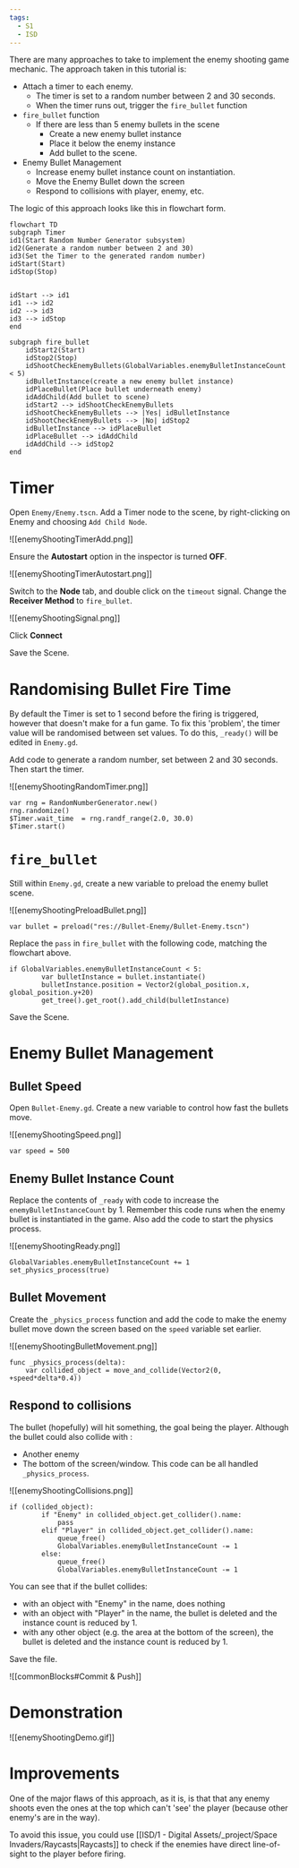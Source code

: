 ```yaml
---
tags:
  - S1
  - ISD
---
```


There are many approaches to take to implement the enemy shooting game mechanic. The approach taken in this tutorial is:
- Attach a timer to each enemy.
	- The timer is set to a random number between 2 and 30 seconds.
	- When the timer runs out, trigger the `fire_bullet` function
- `fire_bullet` function
	- If there are less than 5 enemy bullets in the scene
		- Create a new enemy bullet instance
		- Place it below the enemy instance
		- Add bullet to the scene.
- Enemy Bullet Management
	- Increase enemy bullet instance count on instantiation.
	- Move the Enemy Bullet down the screen
	- Respond to collisions with player, enemy, etc.

The logic of this approach looks like this in flowchart form.

```mermaid
flowchart TD
subgraph Timer
id1(Start Random Number Generator subsystem)
id2(Generate a random number between 2 and 30)
id3(Set the Timer to the generated random number)
idStart(Start)
idStop(Stop)


idStart --> id1
id1 --> id2
id2 --> id3
id3 --> idStop
end

subgraph fire_bullet
	idStart2(Start)
	idStop2(Stop)
	idShootCheckEnemyBullets(GlobalVariables.enemyBulletInstanceCount < 5)
	idBulletInstance(create a new enemy bullet instance)
	idPlaceBullet(Place bullet underneath enemy)
	idAddChild(Add bullet to scene)
	idStart2 --> idShootCheckEnemyBullets
	idShootCheckEnemyBullets --> |Yes| idBulletInstance
	idShootCheckEnemyBullets --> |No| idStop2
	idBulletInstance --> idPlaceBullet
	idPlaceBullet --> idAddChild
	idAddChild --> idStop2
end	
```

# Timer

Open `Enemy/Enemy.tscn`. Add a Timer node to the scene, by right-clicking on Enemy and choosing `Add Child Node`.

![[enemyShootingTimerAdd.png]]

Ensure the **Autostart** option in the inspector is turned **OFF**. 

![[enemyShootingTimerAutostart.png]]

Switch to the **Node** tab, and double click on the `timeout` signal. Change the **Receiver Method** to `fire_bullet`.

![[enemyShootingSignal.png]]

Click **Connect**

Save the Scene.

# Randomising Bullet Fire Time

By default the Timer is set to 1 second before the firing is triggered, however that doesn't make for a fun game. To fix this 'problem', the timer value will be randomised between set values. To do this, `_ready()` will be edited in `Enemy.gd`.

Add code to generate a random number, set between 2 and 30 seconds. Then start the timer.

![[enemyShootingRandomTimer.png]]

```gdscript
var rng = RandomNumberGenerator.new()
rng.randomize()
$Timer.wait_time  = rng.randf_range(2.0, 30.0)
$Timer.start()
```

# `fire_bullet`

Still within `Enemy.gd`, create a new variable to preload the enemy bullet scene.

![[enemyShootingPreloadBullet.png]]

```gdscript
var bullet = preload("res://Bullet-Enemy/Bullet-Enemy.tscn")
```

Replace the `pass` in `fire_bullet` with the following code, matching the flowchart above.

```gdscript
if GlobalVariables.enemyBulletInstanceCount < 5:
		var bulletInstance = bullet.instantiate()
		bulletInstance.position = Vector2(global_position.x, global_position.y+20)
		get_tree().get_root().add_child(bulletInstance)
```

Save the Scene.



# Enemy Bullet Management

## Bullet Speed

Open `Bullet-Enemy.gd`.  Create a new variable to control how fast the bullets move.

![[enemyShootingSpeed.png]]

```gdscript
var speed = 500
```

## Enemy Bullet Instance Count

Replace the contents of `_ready` with code to increase the `enemyBulletInstanceCount` by 1. Remember this code runs when the enemy bullet is instantiated in the game. Also add the code to start the physics process.

![[enemyShootingReady.png]]

```gdscript
GlobalVariables.enemyBulletInstanceCount += 1
set_physics_process(true)
```


## Bullet Movement

Create the `_physics_process` function and add the code to make the enemy bullet move down the screen based on the `speed` variable set earlier.

![[enemyShootingBulletMovement.png]]

```gdscript
func _physics_process(delta):
	var collided_object = move_and_collide(Vector2(0, +speed*delta*0.4))
```

## Respond to collisions

The bullet (hopefully) will hit something, the goal being the player. Although the bullet could also collide with :
- Another enemy
- The bottom of the screen/window.
This code can be all handled `_physics_process`.

![[enemyShootingCollisions.png]]

```gdscript
if (collided_object):
		if "Enemy" in collided_object.get_collider().name:
			pass
		elif "Player" in collided_object.get_collider().name:
			queue_free()
			GlobalVariables.enemyBulletInstanceCount -= 1
		else:
			queue_free()
			GlobalVariables.enemyBulletInstanceCount -= 1
```

You can see that if the bullet collides:
- with an object with "Enemy" in the name, does nothing
- with an object with "Player" in the name, the bullet is deleted and the instance count is reduced by 1.
- with any other object (e.g. the area at the bottom of the screen), the bullet is deleted and the instance count is reduced by 1.

Save the file.

![[commonBlocks#Commit & Push]]
# Demonstration

![[enemyShootingDemo.gif]]

# Improvements

One of the major flaws of this approach, as it is, is that that any enemy shoots even the ones at the top which can't 'see' the player (because other enemy's are in the way).

To avoid this issue, you could use [[ISD/1 - Digital Assets/_project/Space Invaders/Raycasts|Raycasts]] to check if the enemies have direct line-of-sight to the player before firing.
